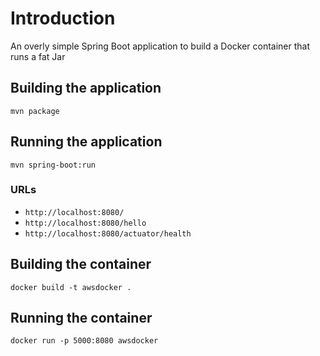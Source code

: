 # Introduction 

An overly simple Spring Boot application to build a Docker container that runs a fat Jar 

## Building the application

`mvn package`

## Running the application 

`mvn spring-boot:run`

### URLs

* `http://localhost:8080/`
* `http://localhost:8080/hello`
* `http://localhost:8080/actuator/health`

## Building the container

`docker build -t awsdocker .`

## Running the container

`docker run -p 5000:8080 awsdocker`

